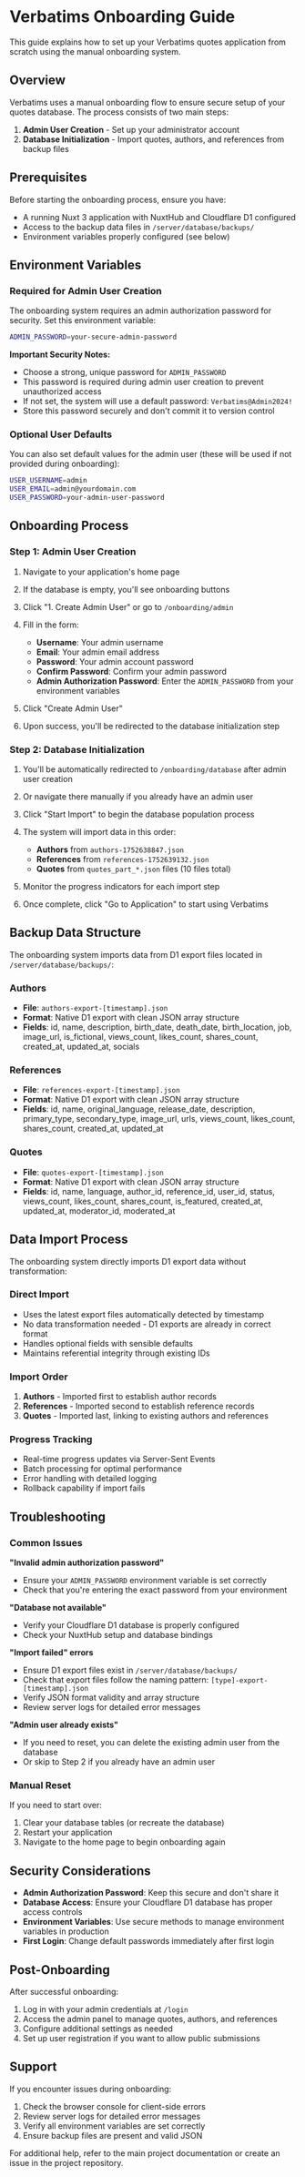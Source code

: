 # Verbatims Onboarding Guide

This guide explains how to set up your Verbatims quotes application from scratch using the manual onboarding system.

## Overview

Verbatims uses a manual onboarding flow to ensure secure setup of your quotes database. The process consists of two main steps:

1. **Admin User Creation** - Set up your administrator account
2. **Database Initialization** - Import quotes, authors, and references from backup files

## Prerequisites

Before starting the onboarding process, ensure you have:

- A running Nuxt 3 application with NuxtHub and Cloudflare D1 configured
- Access to the backup data files in `/server/database/backups/`
- Environment variables properly configured (see below)

## Environment Variables

### Required for Admin User Creation

The onboarding system requires an admin authorization password for security. Set this environment variable:

```bash
ADMIN_PASSWORD=your-secure-admin-password
```

**Important Security Notes:**
- Choose a strong, unique password for `ADMIN_PASSWORD`
- This password is required during admin user creation to prevent unauthorized access
- If not set, the system will use a default password: `Verbatims@Admin2024!`
- Store this password securely and don't commit it to version control

### Optional User Defaults

You can also set default values for the admin user (these will be used if not provided during onboarding):

```bash
USER_USERNAME=admin
USER_EMAIL=admin@yourdomain.com
USER_PASSWORD=your-admin-user-password
```

## Onboarding Process

### Step 1: Admin User Creation

1. Navigate to your application's home page
2. If the database is empty, you'll see onboarding buttons
3. Click "1. Create Admin User" or go to `/onboarding/admin`
4. Fill in the form:
   - **Username**: Your admin username
   - **Email**: Your admin email address
   - **Password**: Your admin account password
   - **Confirm Password**: Confirm your admin password
   - **Admin Authorization Password**: Enter the `ADMIN_PASSWORD` from your environment variables

5. Click "Create Admin User"
6. Upon success, you'll be redirected to the database initialization step

### Step 2: Database Initialization

1. You'll be automatically redirected to `/onboarding/database` after admin user creation
2. Or navigate there manually if you already have an admin user
3. Click "Start Import" to begin the database population process
4. The system will import data in this order:
   - **Authors** from `authors-1752638847.json`
   - **References** from `references-1752639132.json`
   - **Quotes** from `quotes_part_*.json` files (10 files total)

5. Monitor the progress indicators for each import step
6. Once complete, click "Go to Application" to start using Verbatims

## Backup Data Structure

The onboarding system imports data from D1 export files located in `/server/database/backups/`:

### Authors
- **File**: `authors-export-[timestamp].json`
- **Format**: Native D1 export with clean JSON array structure
- **Fields**: id, name, description, birth_date, death_date, birth_location, job, image_url, is_fictional, views_count, likes_count, shares_count, created_at, updated_at, socials

### References
- **File**: `references-export-[timestamp].json`
- **Format**: Native D1 export with clean JSON array structure
- **Fields**: id, name, original_language, release_date, description, primary_type, secondary_type, image_url, urls, views_count, likes_count, shares_count, created_at, updated_at

### Quotes
- **File**: `quotes-export-[timestamp].json`
- **Format**: Native D1 export with clean JSON array structure
- **Fields**: id, name, language, author_id, reference_id, user_id, status, views_count, likes_count, shares_count, is_featured, created_at, updated_at, moderator_id, moderated_at

## Data Import Process

The onboarding system directly imports D1 export data without transformation:

### Direct Import
- Uses the latest export files automatically detected by timestamp
- No data transformation needed - D1 exports are already in correct format
- Handles optional fields with sensible defaults
- Maintains referential integrity through existing IDs

### Import Order
1. **Authors** - Imported first to establish author records
2. **References** - Imported second to establish reference records
3. **Quotes** - Imported last, linking to existing authors and references

### Progress Tracking
- Real-time progress updates via Server-Sent Events
- Batch processing for optimal performance
- Error handling with detailed logging
- Rollback capability if import fails

## Troubleshooting

### Common Issues

**"Invalid admin authorization password"**
- Ensure your `ADMIN_PASSWORD` environment variable is set correctly
- Check that you're entering the exact password from your environment

**"Database not available"**
- Verify your Cloudflare D1 database is properly configured
- Check your NuxtHub setup and database bindings

**"Import failed" errors**
- Ensure D1 export files exist in `/server/database/backups/`
- Check that export files follow the naming pattern: `[type]-export-[timestamp].json`
- Verify JSON format validity and array structure
- Review server logs for detailed error messages

**"Admin user already exists"**
- If you need to reset, you can delete the existing admin user from the database
- Or skip to Step 2 if you already have an admin user

### Manual Reset

If you need to start over:

1. Clear your database tables (or recreate the database)
2. Restart your application
3. Navigate to the home page to begin onboarding again

## Security Considerations

- **Admin Authorization Password**: Keep this secure and don't share it
- **Database Access**: Ensure your Cloudflare D1 database has proper access controls
- **Environment Variables**: Use secure methods to manage environment variables in production
- **First Login**: Change default passwords immediately after first login

## Post-Onboarding

After successful onboarding:

1. Log in with your admin credentials at `/login`
2. Access the admin panel to manage quotes, authors, and references
3. Configure additional settings as needed
4. Set up user registration if you want to allow public submissions

## Support

If you encounter issues during onboarding:

1. Check the browser console for client-side errors
2. Review server logs for detailed error messages
3. Verify all environment variables are set correctly
4. Ensure backup files are present and valid JSON

For additional help, refer to the main project documentation or create an issue in the project repository.
